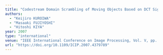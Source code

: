 ```yaml
---
title: "Codestream Domain Scrambling of Moving Objects Based on DCT Sign-Only Correlation for Motion JPEG Movies"
authors:
  - "Keijiro KUROIWA"
  - "Masaaki FUJIYOSHI"
  - "Hitoshi KIYA"
year: 2007
type: "international"
venue: "IEEE International Conference on Image Processing, Vol. V, pp. WA-L5.8, San Antonio, TX, the U.S., 2007-09-19."
url: "https://doi.org/10.1109/ICIP.2007.4379789"
---
```

